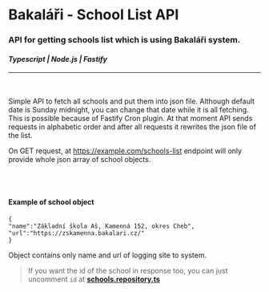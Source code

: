 # Bakaláři - School List API


### API for getting schools list which is using Bakaláři system.
#### *Typescript | Node.js | Fastify*

---

<br/><br/>
Simple API to fetch all schools and put them into json file. Although default date is Sunday midnight, you can change that date while it is all fetching. This is possible because of Fastify Cron plugin. At that moment API sends requests in alphabetic order and after all requests it rewrites the json file of the list.

On GET request, at https://example.com/schools-list endpoint will only provide whole json array of school objects.

<br/><br/>

#### Example of school object
```
{
"name":"Základní škola Aš, Kamenná 152, okres Cheb",
"url":"https://zskamenna.bakalari.cz/"
}
```

Object contains only name and url of logging site to system.
> If you want the id of the school in response too, you can just uncomment `id` at __[schools.repository.ts](https://github.com/michalmacenka/bakalar-school-list-api/blob/main/src/modules/schools/schools.repository.ts?plain=1#L94)__ 
